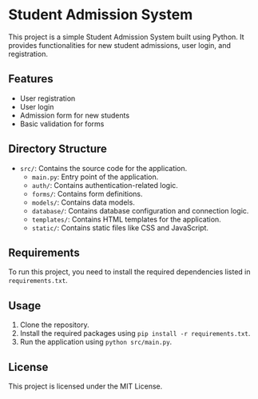 # Student Admission System

This project is a simple Student Admission System built using Python. It provides functionalities for new student admissions, user login, and registration.

## Features

- User registration
- User login
- Admission form for new students
- Basic validation for forms

## Directory Structure

- `src/`: Contains the source code for the application.
  - `main.py`: Entry point of the application.
  - `auth/`: Contains authentication-related logic.
  - `forms/`: Contains form definitions.
  - `models/`: Contains data models.
  - `database/`: Contains database configuration and connection logic.
  - `templates/`: Contains HTML templates for the application.
  - `static/`: Contains static files like CSS and JavaScript.

## Requirements

To run this project, you need to install the required dependencies listed in `requirements.txt`.

## Usage

1. Clone the repository.
2. Install the required packages using `pip install -r requirements.txt`.
3. Run the application using `python src/main.py`.

## License

This project is licensed under the MIT License.